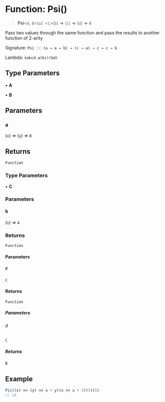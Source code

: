 # Function: Psi()

> **Psi**\<`A`, `B`\>(`a`): \<`C`\>(`b`) => (`c`) => (`d`) => `B`

Pass two values through the same function and pass the results to another function of 2-arity

Signature: `Psi :: (a → a → b) → (c → a) → c → c → b`

Lambda: `λabcd.a(bc)(bd)`

## Type Parameters

• **A**

• **B**

## Parameters

### a

(`x`) => (`y`) => `B`

## Returns

`Function`

### Type Parameters

• **C**

### Parameters

#### b

(`x`) => `A`

### Returns

`Function`

#### Parameters

##### c

`C`

#### Returns

`Function`

##### Parameters

###### d

`C`

##### Returns

`B`

## Example

```ts
Psi((x) => (y) => x + y)(x => x + 3)(3)(5)
// 14
```
